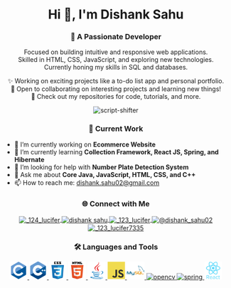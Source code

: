 <h1 align="center">Hi 👋, I'm Dishank Sahu</h1>
<h3 align="center">🚀 A Passionate Developer</h3>

<p align="center">
  Focused on building intuitive and responsive web applications.<br>
  Skilled in HTML, CSS, JavaScript, and exploring new technologies.<br>
  Currently honing my skills in SQL and databases.
</p>

<p align="center">
  ✨ Working on exciting projects like a to-do list app and personal portfolio.<br>
  🤝 Open to collaborating on interesting projects and learning new things!<br>
  🔭 Check out my repositories for code, tutorials, and more.
</p>

<p align="center"> 
  <img src="https://komarev.com/ghpvc/?username=script-shifter&label=Profile%20views&color=0e75b6&style=flat" alt="script-shifter" /> 
</p>

<h3 align="center">🎯 Current Work</h3>
<ul>
  <li>🔭 I’m currently working on <strong>Ecommerce Website</strong></li>
  <li>🌱 I’m currently learning <strong>Collection Framework, React JS, Spring, and Hibernate</strong></li>
  <li>🤝 I’m looking for help with <strong>Number Plate Detection System</strong></li>
  <li>💬 Ask me about <strong>Core Java, JavaScript, HTML, CSS, and C++</strong></li>
  <li>📫 How to reach me: <a href="mailto:dishank.sahu02@gmail.com">dishank.sahu02@gmail.com</a></li>
</ul>

<h3 align="center">🌐 Connect with Me</h3>
<p align="center">
  <a href="https://twitter.com/_124_lucifer" target="blank">
    <img align="center" src="https://raw.githubusercontent.com/rahuldkjain/github-profile-readme-generator/master/src/images/icons/Social/twitter.svg" alt="_124_lucifer" height="30" width="40" />
  </a>
  <a href="https://linkedin.com/in/dishank sahu" target="blank">
    <img align="center" src="https://raw.githubusercontent.com/rahuldkjain/github-profile-readme-generator/master/src/images/icons/Social/linked-in-alt.svg" alt="dishank sahu" height="30" width="40" />
  </a>
  <a href="https://instagram.com/_123_lucifer" target="blank">
    <img align="center" src="https://raw.githubusercontent.com/rahuldkjain/github-profile-readme-generator/master/src/images/icons/Social/instagram.svg" alt="_123_lucifer" height="30" width="40" />
  </a>
  <a href="https://www.hackerrank.com/@dishank_sahu02" target="blank">
    <img align="center" src="https://raw.githubusercontent.com/rahuldkjain/github-profile-readme-generator/master/src/images/icons/Social/hackerrank.svg" alt="@dishank_sahu02" height="30" width="40" />
  </a>
  <a href="https://discord.gg/_123_lucifer7335" target="blank">
    <img align="center" src="https://raw.githubusercontent.com/rahuldkjain/github-profile-readme-generator/master/src/images/icons/Social/discord.svg" alt="_123_lucifer7335" height="30" width="40" />
  </a>
</p>

<h3 align="center">🛠️ Languages and Tools</h3>
<p align="center"> 
  <a href="https://www.cprogramming.com/" target="_blank" rel="noreferrer">
    <img src="https://raw.githubusercontent.com/devicons/devicon/master/icons/c/c-original.svg" alt="c" width="40" height="40" />
  </a>
  <a href="https://www.w3schools.com/cpp/" target="_blank" rel="noreferrer">
    <img src="https://raw.githubusercontent.com/devicons/devicon/master/icons/cplusplus/cplusplus-original.svg" alt="cplusplus" width="40" height="40" />
  </a>
  <a href="https://www.w3schools.com/css/" target="_blank" rel="noreferrer">
    <img src="https://raw.githubusercontent.com/devicons/devicon/master/icons/css3/css3-original-wordmark.svg" alt="css3" width="40" height="40" />
  </a>
  <a href="https://www.w3.org/html/" target="_blank" rel="noreferrer">
    <img src="https://raw.githubusercontent.com/devicons/devicon/master/icons/html5/html5-original-wordmark.svg" alt="html5" width="40" height="40" />
  </a>
  <a href="https://www.java.com" target="_blank" rel="noreferrer">
    <img src="https://raw.githubusercontent.com/devicons/devicon/master/icons/java/java-original.svg" alt="java" width="40" height="40" />
  </a>
  <a href="https://developer.mozilla.org/en-US/docs/Web/JavaScript" target="_blank" rel="noreferrer">
    <img src="https://raw.githubusercontent.com/devicons/devicon/master/icons/javascript/javascript-original.svg" alt="javascript" width="40" height="40" />
  </a>
  <a href="https://www.mysql.com/" target="_blank" rel="noreferrer">
    <img src="https://raw.githubusercontent.com/devicons/devicon/master/icons/mysql/mysql-original-wordmark.svg" alt="mysql" width="40" height="40" />
  </a>
  <a href="https://opencv.org/" target="_blank" rel="noreferrer">
    <img src="https://www.vectorlogo.zone/logos/opencv/opencv-icon.svg" alt="opencv" width="40" height="40" />
  </a>
  <a href="https://spring.io/" target="_blank" rel="noreferrer">
    <img src="https://www.vectorlogo.zone/logos/springio/springio-icon.svg" alt="spring" width="40" height="40" />
  </a>
  <a href="https://reactjs.org/" target="_blank" rel="noreferrer">
    <img src="https://raw.githubusercontent.com/devicons/devicon/master/icons/react/react-original-wordmark.svg" alt="react" width="40" height="40" />
  </a>
</p>
